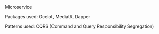 Microservice

Packages used:
  Ocelot, MediatR, Dapper 

Patterns used:
  CQRS (Command and Query Responsibility Segregation)
